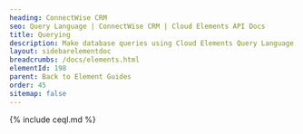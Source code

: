 ```yaml
---
heading: ConnectWise CRM
seo: Query Language | ConnectWise CRM | Cloud Elements API Docs
title: Querying
description: Make database queries using Cloud Elements Query Language.
layout: sidebarelementdoc
breadcrumbs: /docs/elements.html
elementId: 198
parent: Back to Element Guides
order: 45
sitemap: false
---
```


{% include ceql.md %}
